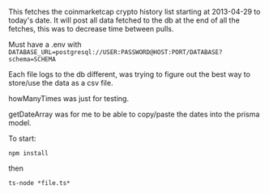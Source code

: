 This fetches the coinmarketcap crypto history list starting at 2013-04-29 to today's date. It will post all data fetched to the db at the end of all the fetches, this was to decrease time between pulls. 

Must have a .env with ```DATABASE_URL=postgresql://USER:PASSWORD@HOST:PORT/DATABASE?schema=SCHEMA```

Each file logs to the db different, was trying to figure out the best way to store/use the data as a csv file.

howManyTimes was just for testing. 

getDateArray was for me to be able to copy/paste the dates into the prisma model. 


To start:
```
npm install
```
then
```
ts-node *file.ts*
```
